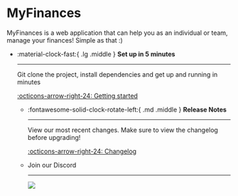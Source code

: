 # MyFinances

MyFinances is a web application that can help you as an individual or team, manage your finances! Simple as that :)

<div class="grid cards" markdown>

- :material-clock-fast:{ .lg .middle } __Set up in 5 minutes__

    ---

    Git clone the project, install dependencies and get up
    and running in minutes

    [:octicons-arrow-right-24: Getting started](getting-started/)

  - :fontawesome-solid-clock-rotate-left:{ .md .middle } __Release Notes__

      ---

    View our most recent changes. Make sure to view the changelog before upgrading!

    [:octicons-arrow-right-24: Changelog](changelog)

    <li>
        <p>Join our Discord</p>
        <hr>
        <a target="_blank" href="https://discord.com/invite/b5nS3dAG?utm_source=Discord%20Widget&utm_medium=Connect">
            <img src="https://discord.com/api/guilds/1139553863175778367/widget.png?style=banner2"/>
        </a>
      </li>
</div>
